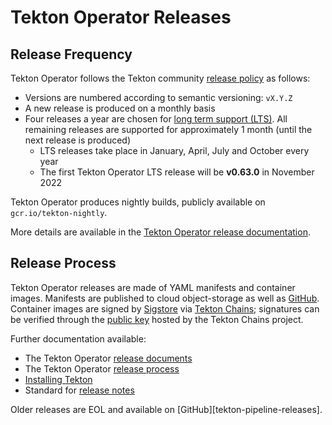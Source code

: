 # Tekton Operator Releases

## Release Frequency

Tekton Operator follows the Tekton community [release policy][release-policy]
as follows:

- Versions are numbered according to semantic versioning: `vX.Y.Z`
- A new release is produced on a monthly basis
- Four releases a year are chosen for [long term support (LTS)](https://github.com/tektoncd/community/blob/main/releases.md#support-policy).
  All remaining releases are supported for approximately 1 month (until the next
  release is produced)
    - LTS releases take place in January, April, July and October every year
    - The first Tekton Operator LTS release will be **v0.63.0** in November 2022

Tekton Operator produces nightly builds, publicly available on
`gcr.io/tekton-nightly`. 

More details are available in the [Tekton Operator release documentation][tekton-releases-docs].

## Release Process

Tekton Operator releases are made of YAML manifests and container images.
Manifests are published to cloud object-storage as well as
[GitHub][tekton-operator-releases]. Container images are signed by
[Sigstore][sigstore] via [Tekton Chains][tekton-chains]; signatures can be
verified through the [public key][chains-public-key] hosted by the Tekton Chains
project.

Further documentation available:

- The Tekton Operator [release documents][tekton-releases-docs]
- The Tekton Operator [release process][tekton-releases-process]
- [Installing Tekton][tekton-installation]
- Standard for [release notes][release-notes-standards]

Older releases are EOL and available on [GitHub][tekton-pipeline-releases].


[release-policy]: https://github.com/tektoncd/community/blob/main/releases.md
[sigstore]: https://sigstore.dev
[tekton-chains]: https://github.com/tektoncd/chains
[tekton-operator-releases]: https://github.com/tektoncd/operator/releases
[chains-public-key]: https://github.com/tektoncd/chains/blob/main/tekton.pub
[tekton-releases-docs]: docs/release/README.md
[tekton-releases-process]: tekton/README.md
[tekton-installation]: docs/install.md
[release-notes-standards]:
    https://github.com/tektoncd/community/blob/main/standards.md#release-notes

[v0-62-0]: https://github.com/tektoncd/operator/releases/tag/v0.62.2
[v0-61-0]: https://github.com/tektoncd/operator/releases/tag/v0.61.0
[v0-60-1]: https://github.com/tektoncd/operator/releases/tag/v0.60.1
[v0-60-0]: https://github.com/tektoncd/operator/releases/tag/v0.60.0

[v0-62-0-docs]: https://github.com/tektoncd/operator/tree/v0.62.2/docs#tekton-pipelines
[v0-61-0-docs]: https://github.com/tektoncd/operator/tree/v0.61.0/docs#tekton-pipelines
[v0-60-1-docs]: https://github.com/tektoncd/operator/tree/v0.60.1/docs#tekton-pipelines
